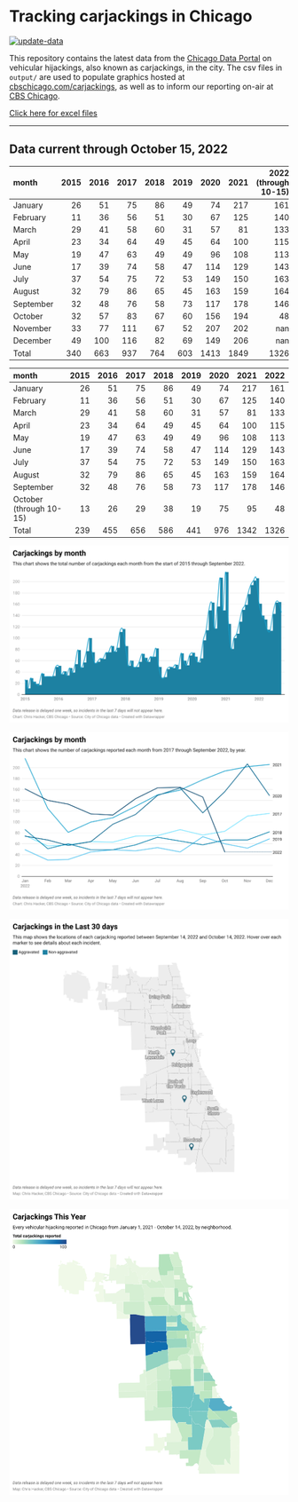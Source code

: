 # Tracking carjackings in Chicago

[![update-data](https://github.com/hackerlikecomputer/chicago-carjacking-tracker/actions/workflows/update-data.yml/badge.svg)](https://github.com/hackerlikecomputer/chicago-carjacking-tracker/actions/workflows/update-data.yml)

This repository contains the latest data from the [Chicago Data Portal](https://data.cityofchicago.org) on vehicular hijackings, also known as carjackings, in the city. 
The csv files in `output/` are used to populate graphics hosted at [cbschicago.com/carjackings](https://cbschicago.com/carjackings), as well as to inform our reporting on-air at [CBS Chicago](https://cbschicago.com).

[Click here for excel files](output/excel/)

---

## Data current through October 15, 2022

| month     |   2015 |   2016 |   2017 |   2018 |   2019 |   2020 |   2021 |   2022 (through 10-15) |
|:----------|-------:|-------:|-------:|-------:|-------:|-------:|-------:|-----------------------:|
| January   |     26 |     51 |     75 |     86 |     49 |     74 |    217 |                    161 |
| February  |     11 |     36 |     56 |     51 |     30 |     67 |    125 |                    140 |
| March     |     29 |     41 |     58 |     60 |     31 |     57 |     81 |                    133 |
| April     |     23 |     34 |     64 |     49 |     45 |     64 |    100 |                    115 |
| May       |     19 |     47 |     63 |     49 |     49 |     96 |    108 |                    113 |
| June      |     17 |     39 |     74 |     58 |     47 |    114 |    129 |                    143 |
| July      |     37 |     54 |     75 |     72 |     53 |    149 |    150 |                    163 |
| August    |     32 |     79 |     86 |     65 |     45 |    163 |    159 |                    164 |
| September |     32 |     48 |     76 |     58 |     73 |    117 |    178 |                    146 |
| October   |     32 |     57 |     83 |     67 |     60 |    156 |    194 |                     48 |
| November  |     33 |     77 |    111 |     67 |     52 |    207 |    202 |                    nan |
| December  |     49 |    100 |    116 |     82 |     69 |    149 |    206 |                    nan |
| Total     |    340 |    663 |    937 |    764 |    603 |   1413 |   1849 |                   1326 |

| month                   |   2015 |   2016 |   2017 |   2018 |   2019 |   2020 |   2021 |   2022 |
|:------------------------|-------:|-------:|-------:|-------:|-------:|-------:|-------:|-------:|
| January                 |     26 |     51 |     75 |     86 |     49 |     74 |    217 |    161 |
| February                |     11 |     36 |     56 |     51 |     30 |     67 |    125 |    140 |
| March                   |     29 |     41 |     58 |     60 |     31 |     57 |     81 |    133 |
| April                   |     23 |     34 |     64 |     49 |     45 |     64 |    100 |    115 |
| May                     |     19 |     47 |     63 |     49 |     49 |     96 |    108 |    113 |
| June                    |     17 |     39 |     74 |     58 |     47 |    114 |    129 |    143 |
| July                    |     37 |     54 |     75 |     72 |     53 |    149 |    150 |    163 |
| August                  |     32 |     79 |     86 |     65 |     45 |    163 |    159 |    164 |
| September               |     32 |     48 |     76 |     58 |     73 |    117 |    178 |    146 |
| October (through 10-15) |     13 |     26 |     29 |     38 |     19 |     75 |     95 |     48 |
| Total                   |    239 |    455 |    656 |    586 |    441 |    976 |   1342 |   1326 |

[![output/img/dw/carjacking-by-month-historical.png](output/img/dw/carjacking-by-month-historical.png)](https://datawrapper.dwcdn.net/Y7rwP/)

[![output/img/dw/carjacking-by-month-yoy.png](output/img/dw/carjacking-by-month-yoy.png)](https://datawrapper.dwcdn.net/8Ljaw/)

[![output/img/dw/carjacking-last-30-days.png](output/img/dw/carjacking-last-30-days.png)](https://datawrapper.dwcdn.net/EK2p4/)

[![output/img/dw/carjacking-by-neighborhood.png](output/img/dw/carjacking-by-neighborhood.png)](https://datawrapper.dwcdn.net/EurKU/)

